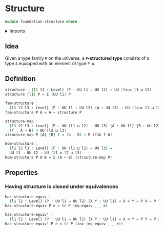 # Structure

```agda
module foundation.structure where
```

<details><summary>Imports</summary>

```agda
open import foundation.dependent-pair-types
open import foundation.univalence
open import foundation.universe-levels

open import foundation-core.equivalences
open import foundation-core.fibers-of-maps
open import foundation-core.identity-types
open import foundation-core.transport-along-identifications
```

</details>

## Idea

Given a type family `P` on the universe, a **`P`-structured type** consists of a
type `A` equipped with an element of type `P A`.

## Definition

```agda
structure : {l1 l2 : Level} (P : UU l1 → UU l2) → UU (lsuc l1 ⊔ l2)
structure {l1} P = Σ (UU l1) P

fam-structure :
  {l1 l2 l3 : Level} (P : UU l1 → UU l2) (A : UU l3) → UU (lsuc l1 ⊔ l2 ⊔ l3)
fam-structure P A = A → structure P

structure-map :
  {l1 l2 l3 : Level} (P : UU (l1 ⊔ l2) → UU l3) {A : UU l1} {B : UU l2}
  (f : A → B) → UU (l2 ⊔ l3)
structure-map P {A} {B} f = (b : B) → P (fib f b)

hom-structure :
  {l1 l2 l3 : Level} (P : UU (l1 ⊔ l2) → UU l3) →
  UU l1 → UU l2 → UU (l1 ⊔ l2 ⊔ l3)
hom-structure P A B = Σ (A → B) (structure-map P)
```

## Properties

### Having structure is closed under equivalences

```agda
has-structure-equiv :
  {l1 l2 : Level} (P : UU l1 → UU l2) {X Y : UU l1} → X ≃ Y → P X → P Y
has-structure-equiv P e = tr P (eq-equiv _ _ e)

has-structure-equiv' :
  {l1 l2 : Level} (P : UU l1 → UU l2) {X Y : UU l1} → X ≃ Y → P Y → P X
has-structure-equiv' P e = tr P (inv (eq-equiv _ _ e))
```
